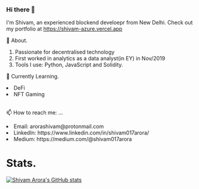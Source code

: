 ### Hi there 👋

I'm Shivam, an experienced blockend develoepr from New Delhi. Check out my portfolio at https://shivam-azure.vercel.app

🔭 About.
1. Passionate for decentralised technology
2. First worked in analytics as a data analyst(in EY) in Nov/2019
4. Tools I use: Python, JavaScript and Solidity. 

🌱 Currently Learning.
<li> DeFi </li>
<li> NFT Gaming </li>
<br>

📫 How to reach me: ...
<li> Email: arorashivam@protonmail.com </li>
<li> LinkedIn: https://www.linkedin.com/in/shivam017arora/  </li>
<li> Medium: https://medium.com/@shivam017arora </li>

# Stats.

[![Shivam Arora's GitHub stats](https://github-readme-stats.vercel.app/api?username=shivam017arora)](https://github.com/anuraghazra/github-readme-stats)


<!--
**shivam017arora/shivam017arora** is a ✨ _special_ ✨ repository because its `README.md` (this file) appears on your GitHub profile.

Here are some ideas to get you started:

- 🔭 I’m currently working on ...
- 🌱 I’m currently learning ...
- 👯 I’m looking to collaborate on ...
- 🤔 I’m looking for help with ...
- 💬 Ask me about ...
- 📫 How to reach me: ...
- 😄 Pronouns: ...
- ⚡ Fun fact: ...
-->
